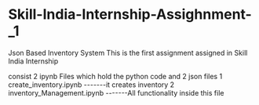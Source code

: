# Skill-India-Internship-Assighnment-_1

Json Based Inventory System
This is the first assignment assigned in Skill India Internship

consist 2 ipynb Files which hold the python code and 2 json files 
1 create_inventory.ipynb 
-------it creates inventory 
2  inventory_Management.ipynb
-------All functionality inside this file
